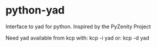 # python-yad
Interface to yad for python. Inspired by the PyZenity Project

Need yad available from kcp with:
kcp -i yad
or:
kcp -d yad
